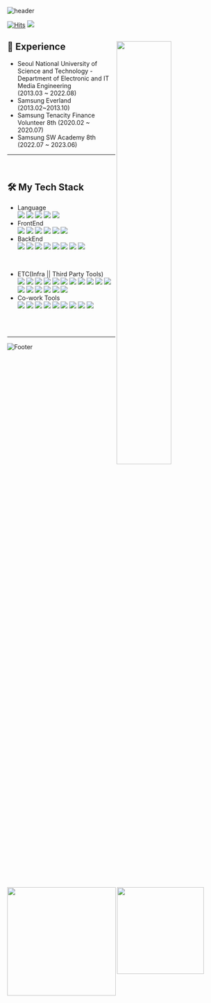![header](https://capsule-render.vercel.app/api?type=waving&color=0:0aa85e,100:ffffff&height=230&width=100%&section=header&text=HeeSoo&fontSize=70&fontColor=595b5a&animation=fadeIn)


[![Hits](https://hits.seeyoufarm.com/api/count/incr/badge.svg?url=https%3A%2F%2Fgithub.com%2Fheesootory%2Fhit-counter&count_bg=%233DC8AF&title_bg=%23555555&icon=tencentqq.svg&icon_color=%23E7E7E7&title=visitors&edge_flat=false)](https://hits.seeyoufarm.com)
<a href="https://www.instagram.com/c._.heesoo" target="_blank"><img src="https://img.shields.io/badge/Instagram-E4405F?style=flat-square&logo=Instagram&logoColor=white"/></a>

<div>
  <picture>
      <source
        srcset="https://github-readme-stats.vercel.app/api?username=heesootory&show_icons=true&theme=cobalt"
        media="(prefers-color-scheme: dark)"
      />
      <img align="right" width="50%" src="https://github-readme-stats.vercel.app/api?username=anuraghazra&show_icons=true" />
  </picture>

## 📜 Experience
- Seoul National University of Science and Technology - Department of Electronic and IT Media Engineering (2013.03 ~ 2022.08)
- Samsung Everland (2013.02~2013.10)
- Samsung Tenacity Finance Volunteer 8th (2020.02 ~ 2020.07)
- Samsung SW Academy 8th (2022.07 ~ 2023.06) 
  
</div>  

---

<br>


<div>
  
  <a href="https://github.com/heesootory/convoychat">
    <img height=250 align="left" src="https://github-readme-stats.vercel.app/api/top-langs?username=heesootory&layout=compact&theme=cobalt&langs_count=10&card_width=350" />
  </a>


  ## 🛠 My Tech Stack 
  - Language <br>
    <img src="https://img.shields.io/badge/C-a6c1ee?style=plastic-square&logo=C&logoColor=white">
    <img src="https://img.shields.io/badge/c++-00599C?style=plastic-square&logo=c%2B%2B&logoColor=white">
    <img src="https://img.shields.io/badge/java-C71A36?style=plastic-square&logo=Java&logoColor=white">
    <img src="https://img.shields.io/badge/python-3776AB?style=plastic-square&logo=Python&logoColor=white">
    <img src="https://img.shields.io/badge/javascript-F7DF1E?style=plastic-square&logo=Javascript&logoColor=black">
  - FrontEnd <br>
    <img src="https://img.shields.io/badge/Vue.js-4FC08D?style=plastic-square&logo=Vue.js&logoColor=white">
    <img src="https://img.shields.io/badge/Vuetify-1867C0?style=plastic-square&logo=Vuetify&logoColor=white">
    <img src="https://img.shields.io/badge/React-61DAFB?style=plastic-square&logo=React&logoColor=white">
    <img src="https://img.shields.io/badge/Redux-764ABC?style=plastic-square&logo=Redux&logoColor=white">
    <img src="https://img.shields.io/badge/tailwindcss-06B6D4?style=plastic-square&logo=tailwindcss&logoColor=white">
    <img src="https://img.shields.io/badge/pug-A86454?style=plastic-square&logo=pug&logoColor=white">
  - BackEnd <br>
    <img src="https://img.shields.io/badge/Spring Boot-6DB33F?style=plastic-square&logo=Spring Boot&logoColor=white">
    <img src="https://img.shields.io/badge/Spring Security-6DB33F?style=plastic-square&logo=Spring Security&logoColor=white">
    <img src="https://img.shields.io/badge/Spring cloud-6DB33F?style=plastic-square&logo=icloud&logoColor=white">
    <img src="https://img.shields.io/badge/express-000000?style=plastic-square&logo=express&logoColor=white"> 
    <img src="https://img.shields.io/badge/django-092E20?style=plastic-square&logo=django&logoColor=white">
    <img src="https://img.shields.io/badge/mongoDB-47A248?style=plastic-square&logo=MongoDB&logoColor=white">
    <img src="https://img.shields.io/badge/node.js-339933?style=plastic-square&logo=Node.js&logoColor=white">
    <img src="https://img.shields.io/badge/mysql-4479A1?style=plastic-square&logo=mysql&logoColor=white">

  <br>


  <a href="https://solved.ac/profile/93hschoi">
    <img height=200 align="left" src="http://mazassumnida.wtf/api/v2/generate_badge?boj=93hschoi" />
  </a>

  - ETC(Infra || Third Party Tools) <br> 
    <img src="https://img.shields.io/badge/nginx-009639?style=plastic-square&logo=Nginx&logoColor=white">
    <img src="https://img.shields.io/badge/linux-yellow?style=plastic-square&logo=Linux&logoColor=black">
    <img src="https://img.shields.io/badge/docker-2481D4?style=plastic-square&logo=Docker&logoColor=white">
    <img src="https://img.shields.io/badge/ubuntu-D24939?style=plastic-square&logo=Ubuntu&logoColor=white">
    <img src="https://img.shields.io/badge/jenkins-D33832?style=plastic-square&logo=Jenkins&logoColor=black">
    <img src="https://img.shields.io/badge/Amazon AWS-FF9900?style=plastic-square&logo=Amazon AWS&logoColor=black">
    <img src="https://img.shields.io/badge/Let's Encrypt-003A70?style=plastic-square&logo=Let's Encrypt&logoColor=white">
    <img src="https://img.shields.io/badge/Vim-019733?style=plastic-square&logo=Vim&logoColor=white">
    <img src="https://img.shields.io/badge/prometheus-E6522C?style=plastic-square&logo=prometheus&logoColor=white">
    <img src="https://img.shields.io/badge/grafana-F46800?style=plastic-square&logo=grafana&logoColor=white">
    <img src="https://img.shields.io/badge/firebase-FFCA28?style=plastic-square&logo=firebase&logoColor=white">
    <img src="https://img.shields.io/badge/webrtc-333333?style=plastic-square&logo=webrtc&logoColor=white">
    <img src="https://img.shields.io/badge/redis-DC382D?style=plastic-square&logo=redis&logoColor=white">
    <img src="https://img.shields.io/badge/elasticsearch-005571?style=plastic-square&logo=elasticsearch&logoColor=white">
    <img src="https://img.shields.io/badge/logstash-005571?style=plastic-square&logo=logstash&logoColor=white">
    <img src="https://img.shields.io/badge/kibana-005571?style=plastic-square&logo=kibana&logoColor=white">
    <img src="https://img.shields.io/badge/Postman-FF6C37?style=plastic-square&logo=Postman&logoColor=white">
  - Co-work Tools <br>
    <img src="https://img.shields.io/badge/git-F05032?style=plastic-square&logo=git&logoColor=white">
    <img src="https://img.shields.io/badge/GitHub-181717?style=plastic-square&logo=GitHub&logoColor=white">
    <img src="https://img.shields.io/badge/GitLab-FC6D26?style=plastic-square&logo=GitLab&logoColor=white">
    <img src="https://img.shields.io/badge/Jira-0052CC?style=plastic-square&logo=Jira Software&logoColor=white">
    <img src="https://img.shields.io/badge/Mattermost-0058CC?style=plastic-square&logo=Mattermost&logoColor=white">
    <img src="https://img.shields.io/badge/Swagger-85EA2D?style=plastic-square&logo=Swagger&logoColor=white">
    <img src="https://img.shields.io/badge/Notion-000000?style=plastic-square&logo=Notion&logoColor=white">
    <img src="https://img.shields.io/badge/Slack-4A154B?style=plastic-square&logo=Slack&logoColor=white">
    <img src="https://img.shields.io/badge/Figma-F24E1E?style=plastic-square&logo=Figma&logoColor=white">

    
</div>

<Br>
<br>

---

  
![Footer](https://capsule-render.vercel.app/api?type=waving&color=0:0aa85e,100:ffffff&height=100&section=footer)


  
